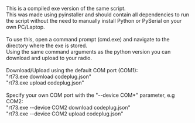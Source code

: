 This is a compiled exe version of the same script.\
This was made using pyinstaller and should contain all dependencies to run the script without the need to manually install Python or PySerial on your own PC/Laptop.\
\
To use this, open a command prompt (cmd.exe) and navigate to the directory where the exe is stored.\
Using the same command arguments as the python version you can download and upload to your radio.\
\
Download/Upload using the default COM port (COM1):\
"rt73.exe download codeplug.json"\
"rt73.exe upload codeplug.json"\
\
Specify your own COM port with the "--device COM*" parameter, e.g COM2:\
"rt73.exe --device COM2 download codeplug.json"\
"rt73.exe --device COM2 upload codeplug.json"
